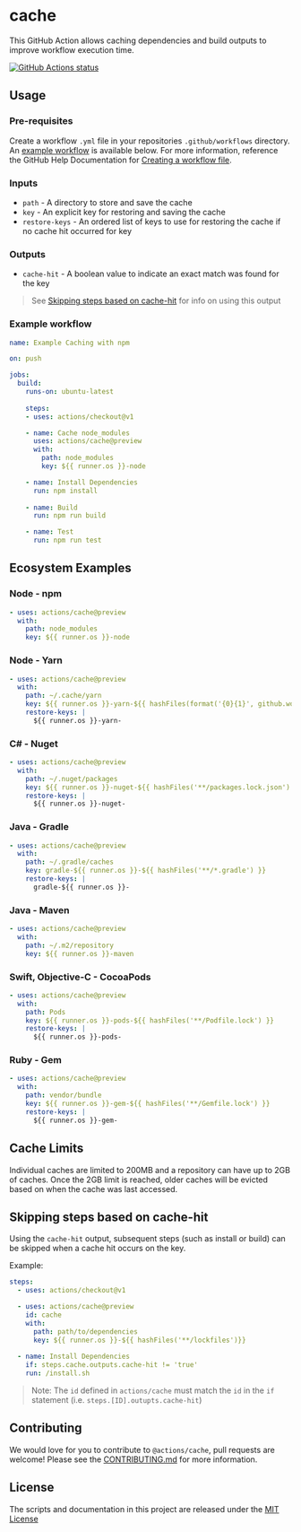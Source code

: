 # cache

This GitHub Action allows caching dependencies and build outputs to improve workflow execution time.

<a href="https://github.com/actions/cache"><img alt="GitHub Actions status" src="https://github.com/actions/cache/workflows/Tests/badge.svg"></a>

## Usage

### Pre-requisites
Create a workflow `.yml` file in your repositories `.github/workflows` directory. An [example workflow](#example-workflow) is available below. For more information, reference the GitHub Help Documentation for [Creating a workflow file](https://help.github.com/en/articles/configuring-a-workflow#creating-a-workflow-file).

### Inputs

* `path` - A directory to store and save the cache
* `key` - An explicit key for restoring and saving the cache
* `restore-keys` - An ordered list of keys to use for restoring the cache if no cache hit occurred for key

### Outputs

* `cache-hit` - A boolean value to indicate an exact match was found for the key

> See [Skipping steps based on cache-hit](#Skipping-steps-based-on-cache-hit) for info on using this output

### Example workflow

```yaml
name: Example Caching with npm

on: push

jobs:
  build:
    runs-on: ubuntu-latest
    
    steps:
    - uses: actions/checkout@v1

    - name: Cache node_modules
      uses: actions/cache@preview
      with:
        path: node_modules
        key: ${{ runner.os }}-node

    - name: Install Dependencies
      run: npm install
    
    - name: Build
      run: npm run build

    - name: Test
      run: npm run test
```
## Ecosystem Examples

### Node - npm

```yaml
- uses: actions/cache@preview
  with:
    path: node_modules
    key: ${{ runner.os }}-node
```

### Node - Yarn

```yaml
- uses: actions/cache@preview
  with:
    path: ~/.cache/yarn
    key: ${{ runner.os }}-yarn-${{ hashFiles(format('{0}{1}', github.workspace, '/yarn.lock')) }}
    restore-keys: |
      ${{ runner.os }}-yarn-
```

### C# - Nuget

```yaml
- uses: actions/cache@preview
  with:
    path: ~/.nuget/packages
    key: ${{ runner.os }}-nuget-${{ hashFiles('**/packages.lock.json') }}
    restore-keys: |
      ${{ runner.os }}-nuget-
```

### Java - Gradle

```yaml
- uses: actions/cache@preview
  with:
    path: ~/.gradle/caches
    key: gradle-${{ runner.os }}-${{ hashFiles('**/*.gradle') }}
    restore-keys: |
      gradle-${{ runner.os }}-
```

### Java - Maven
```yaml
- uses: actions/cache@preview
  with:
    path: ~/.m2/repository
    key: ${{ runner.os }}-maven
```

### Swift, Objective-C - CocoaPods
```yaml
- uses: actions/cache@preview
  with:
    path: Pods
    key: ${{ runner.os }}-pods-${{ hashFiles('**/Podfile.lock') }}
    restore-keys: |
      ${{ runner.os }}-pods-
```

### Ruby - Gem
```yaml
- uses: actions/cache@preview
  with:
    path: vendor/bundle
    key: ${{ runner.os }}-gem-${{ hashFiles('**/Gemfile.lock') }}
    restore-keys: |
      ${{ runner.os }}-gem-

```

## Cache Limits

Individual caches are limited to 200MB and a repository can have up to 2GB of caches. Once the 2GB limit is reached, older caches will be evicted based on when the cache was last accessed.

## Skipping steps based on cache-hit

Using the `cache-hit` output, subsequent steps (such as install or build) can be skipped when a cache hit occurs on the key.

Example:
```yaml
steps:
  - uses: actions/checkout@v1

  - uses: actions/cache@preview
    id: cache
    with:
      path: path/to/dependencies
      key: ${{ runner.os }}-${{ hashFiles('**/lockfiles')}}
  
  - name: Install Dependencies
    if: steps.cache.outputs.cache-hit != 'true'
    run: /install.sh
```

> Note: The `id` defined in `actions/cache` must match the `id` in the `if` statement (i.e. `steps.[ID].outupts.cache-hit`)

## Contributing
We would love for you to contribute to `@actions/cache`, pull requests are welcome! Please see the [CONTRIBUTING.md](CONTRIBUTING.md) for more information.

## License
The scripts and documentation in this project are released under the [MIT License](LICENSE)
